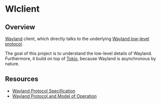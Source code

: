 Wlclient
========

Overview
--------

[Wayland](https://wayland.freedesktop.org/) client, which directly
talks to the underlying [Wayland low-level
protocol](https://wayland.freedesktop.org/docs/html/apa.html#protocol-spec-wl_display).

The goal of this project is to understand the low-level details of
Wayland. Furthermore, it build on top of [Tokio](https://tokio.rs/),
because Wayland is asynchronous by nature.

Resources
---------

- [Wayland Protocol
  Specification](https://wayland.freedesktop.org/docs/html/apa.html#protocol-spec-wl_display)
- [Wayland Protocol and Model of
  Operation](https://wayland.freedesktop.org/docs/html/ch04.html)
